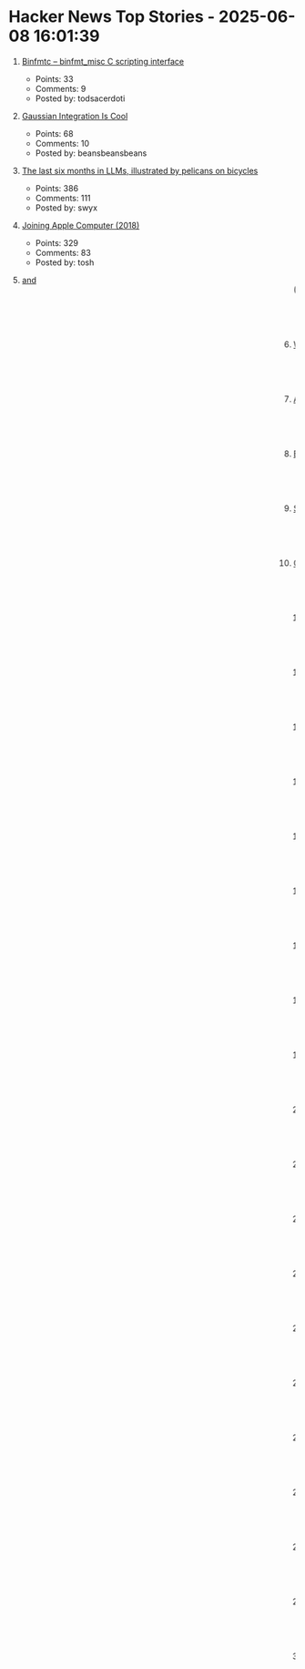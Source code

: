# Hacker News Top Stories - 2025-06-08 16:01:39

1. [Binfmtc – binfmt_misc C scripting interface](https://www.netfort.gr.jp/~dancer/software/binfmtc.html.en)
   - Points: 33
   - Comments: 9
   - Posted by: todsacerdoti

2. [Gaussian Integration Is Cool](https://rohangautam.github.io/blog/chebyshev_gauss/)
   - Points: 68
   - Comments: 10
   - Posted by: beansbeansbeans

3. [The last six months in LLMs, illustrated by pelicans on bicycles](https://simonwillison.net/2025/Jun/6/six-months-in-llms/)
   - Points: 386
   - Comments: 111
   - Posted by: swyx

4. [Joining Apple Computer (2018)](https://www.folklore.org/Joining_Apple_Computer.html)
   - Points: 329
   - Comments: 83
   - Posted by: tosh

5. [<Blink> and <Marquee> (2020)](https://danq.me/2020/11/11/blink-and-marquee/)
   - Points: 142
   - Comments: 126
   - Posted by: ghssds

6. [Why not use DNS over HTTPS (DoH)?](https://www.bsdhowto.ch/doh.html)
   - Points: 112
   - Comments: 125
   - Posted by: Bogdanp

7. [Ask HN: How to learn CUDA to professional level](undefined)
   - Points: 101
   - Comments: 40
   - Posted by: upmind

8. [Bill Atkinson has died](https://daringfireball.net/linked/2025/06/07/bill-atkinson-rip)
   - Points: 1453
   - Comments: 248
   - Posted by: romanhn

9. [Self-Host and Tech Independence: The Joy of Building Your Own](https://www.ssp.sh/blog/self-host-self-independence/)
   - Points: 326
   - Comments: 155
   - Posted by: articsputnik

10. [Convert photos to Atkinson dithering](https://gazs.github.io/canvas-atkinson-dither/)
   - Points: 375
   - Comments: 41
   - Posted by: nvahalik

11. [Focus and Context and LLMs](https://taras.glek.net/posts/focus-and-context-and-llms/)
   - Points: 27
   - Comments: 7
   - Posted by: tarasglek

12. [My experiment living in a tent in Hong Kong's jungle](https://corentin.trebaol.com/Blog/8.+The+Homelessness+Experiment)
   - Points: 392
   - Comments: 167
   - Posted by: 5mv2

13. [Fray: A Controlled Concurrency Testing Framework for the JVM](https://github.com/cmu-pasta/fray)
   - Points: 47
   - Comments: 2
   - Posted by: 0x54MUR41

14. [Knowledge Management in the Age of AI](https://ericgardner.info/notes/knowledge-management-june-2025)
   - Points: 63
   - Comments: 33
   - Posted by: katabasis

15. [Coventry Very Light Rail](https://www.coventry.gov.uk/coventry-light-rail)
   - Points: 138
   - Comments: 189
   - Posted by: Kaibeezy

16. [BorgBackup 2 has no server-side append-only anymore](https://github.com/borgbackup/borg/pull/8798)
   - Points: 164
   - Comments: 98
   - Posted by: jaegerma

17. [Field Notes from Shipping Real Code with Claude](https://diwank.space/field-notes-from-shipping-real-code-with-claude)
   - Points: 158
   - Comments: 53
   - Posted by: diwank

18. [Researchers develop ‘transparent paper’ as alternative to plastics](https://japannews.yomiuri.co.jp/science-nature/technology/20250605-259501/)
   - Points: 419
   - Comments: 265
   - Posted by: anigbrowl

19. [A look at Cloudflare's AI-coded OAuth library](https://neilmadden.blog/2025/06/06/a-look-at-cloudflares-ai-coded-oauth-library/)
   - Points: 196
   - Comments: 120
   - Posted by: itsadok

20. [What was Radiant AI, anyway?](https://blog.paavo.me/radiant-ai/)
   - Points: 195
   - Comments: 108
   - Posted by: paavohtl

21. [Why We're Moving on from Nix](https://blog.railway.com/p/introducing-railpack)
   - Points: 246
   - Comments: 111
   - Posted by: mooreds

22. [Low-Level Optimization with Zig](https://alloc.dev/2025/06/07/zig_optimization)
   - Points: 276
   - Comments: 166
   - Posted by: Retro_Dev

23. [Getting Past Procrastination](https://spectrum.ieee.org/getting-past-procastination)
   - Points: 383
   - Comments: 157
   - Posted by: WaitWaitWha

24. [How we decreased GitLab repo backup times from 48 hours to 41 minutes](https://about.gitlab.com/blog/2025/06/05/how-we-decreased-gitlab-repo-backup-times-from-48-hours-to-41-minutes/)
   - Points: 556
   - Comments: 229
   - Posted by: immortaljoe

25. [Discovering a JDK Race Condition, and Debugging It in 30 Minutes with Fray](https://aoli.al/blogs/jdk-bug/)
   - Points: 121
   - Comments: 23
   - Posted by: aoli-al

26. [A tool for burning visible pictures on a compact disc surface (2022)](https://github.com/arduinocelentano/cdimage)
   - Points: 173
   - Comments: 50
   - Posted by: carlesfe

27. [Why Understanding Software Cycle Time Is Messy, Not Magic](https://arxiv.org/abs/2503.05040)
   - Points: 54
   - Comments: 15
   - Posted by: SiempreViernes

28. [Washington Post's Privacy Tip: Stop Using Chrome, Delete Meta Apps (and Yandex)](https://tech.slashdot.org/story/25/06/07/035249/washington-posts-privacy-tip-stop-using-chrome-delete-metas-apps-and-yandex)
   - Points: 418
   - Comments: 263
   - Posted by: miles

29. [I read all of Cloudflare's Claude-generated commits](https://www.maxemitchell.com/writings/i-read-all-of-cloudflares-claude-generated-commits/)
   - Points: 272
   - Comments: 240
   - Posted by: maxemitchell

30. [The time bomb in the tax code that's fueling mass tech layoffs](https://qz.com/tech-layoffs-tax-code-trump-section-174-microsoft-meta-1851783502)
   - Points: 1410
   - Comments: 879
   - Posted by: booleanbetrayal

